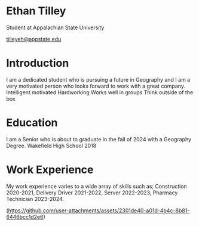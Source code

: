# Ethan Tilley

Student at Appalachian State University 

tilleyeh@appstate.edu

# Introduction

I am a dedicated student who is pursuing a future in Geography and I am a very motivated person who looks forward to work with a great company. 
Intelligent 
motivated
Hardworking
Works well in groups
Think outside of the box

# Education

I am a Senior who is about to graduate in the fall of 2024 with a Geography Degree. 
Wakefield High School 2018

# Work Experience

My work experience varies to a wide array of skills such as; 
Construction 2020-2021, 
Delivery Driver 2021-2022, 
Server 2022-2023,
Pharmacy Technician 2023-2024.  

(https://github.com/user-attachments/assets/2301de40-a01d-4b4c-8b81-6446bcc1d2e6)


